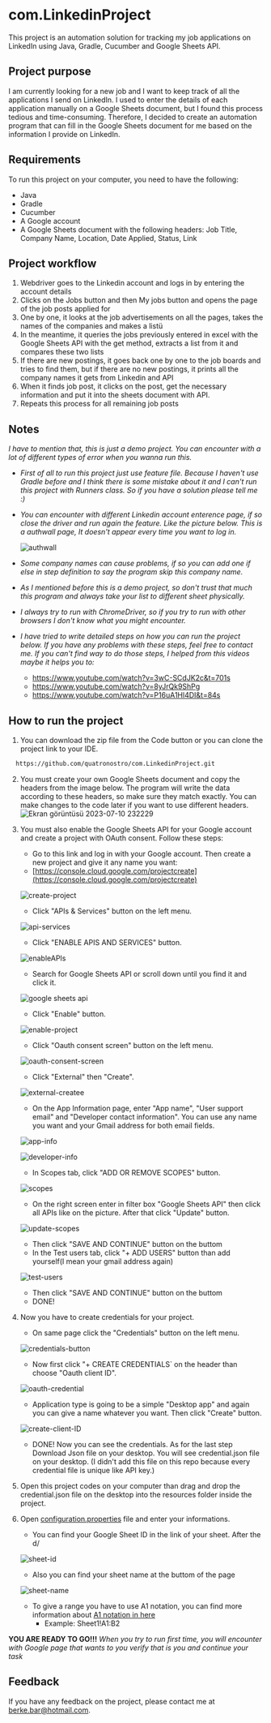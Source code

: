 # com.LinkedinProject
This project is an automation solution for tracking my job applications on LinkedIn using Java, Gradle, Cucumber and Google Sheets API.

## Project purpose
I am currently looking for a new job and I want to keep track of all the applications I send on LinkedIn. I used to enter the details of each application manually on a Google Sheets document, but I found this process tedious and time-consuming. Therefore, I decided to create an automation program that can fill in the Google Sheets document for me based on the information I provide on LinkedIn.

## Requirements
To run this project on your computer, you need to have the following:

- Java
- Gradle
- Cucumber
- A Google account
- A Google Sheets document with the following headers: Job Title, Company Name, Location, Date Applied, Status, Link

## Project workflow
1. Webdriver goes to the Linkedin account and logs in by entering the account details
2. Clicks on the Jobs button and then My jobs button and opens the page of the job posts applied for
3. One by one, it looks at the job advertisements on all the pages, takes the names of the companies and makes a listü
4. In the meantime, it queries the jobs previously entered in excel with the Google Sheets API with the get method, extracts a list from it and compares these two lists
5. If there are new postings, it goes back one by one to the job boards and tries to find them, but if there are no new postings, it prints all the company names it gets from Linkedin and API
6. When it finds job post, it clicks on the post, get the necessary information and put it into the sheets document with API.
7. Repeats this process for all remaining job posts

## Notes
*I have to mention that, this is just a demo project. You can encounter with a lot of different types of error when you wanna run this.*
- *First of all to run this project just use feature file. Because I haven't use Gradle before and I think there is some mistake about it and I can't run this project with Runners class. So if you have a solution please tell me :)*
- *You can encounter with different Linkedin account enterence page, if so close the driver and run again the feature. Like the picture below. This is a authwall page, It doesn't appear every time you want to log in.*

  ![authwall](https://github.com/quatronostro/com.LinkedinProject/assets/93223660/fc28280c-aaa4-4d65-9aa7-97828a5bce76)
  
- *Some company names can cause problems, if so you can add one if else in step definition to say the program skip this company name.*
- *As I mentioned before this is a demo project, so don't trust that much this program and always take your list to different sheet physically.*
- *I always try to run with ChromeDriver, so if you try to run with other browsers I don't know what you might encounter.*
- *I have tried to write detailed steps on how you can run the project below. If you have any problems with these steps, feel free to contact me. If you can't find way to do those steps, I helped from this videos maybe it helps you to:*
   - https://www.youtube.com/watch?v=3wC-SCdJK2c&t=701s
   - https://www.youtube.com/watch?v=8yJrQk9ShPg
   - https://www.youtube.com/watch?v=P16uA1Hl4DI&t=84s

## How to run the project
1. You can download the zip file from the Code button or you can clone the project link to your IDE.
```bash
  https://github.com/quatronostro/com.LinkedinProject.git
  ```

2. You must create your own Google Sheets document and copy the headers from the image below. The program will write the data according to these headers, so make sure they match exactly. You can make changes to the code later if you want to use different headers.
![Ekran görüntüsü 2023-07-10 232229](https://github.com/quatronostro/com.LinkedinProject/assets/93223660/59d80088-2ec9-41b3-8036-de84376a8ba6)
3. You must also enable the Google Sheets API for your Google account and create a project with OAuth consent. Follow these steps:
   - Go to this link and log in with your Google account. Then create a new project and give it any name you want:
   - [https://console.cloud.google.com/projectcreate](https://console.cloud.google.com/projectcreate)
   
   ![create-project](https://github.com/quatronostro/com.LinkedinProject/assets/93223660/24a96f36-afd4-4426-8c22-99ad27f7951f)
   
   - Click "APIs & Services" button on the left menu.
   
   ![api-services](https://github.com/quatronostro/com.LinkedinProject/assets/93223660/bc6e1aa4-651f-4a27-a711-e6654fb9a957)

   - Click "ENABLE APIS AND SERVICES" button.
   
   ![enableAPIs](https://github.com/quatronostro/com.LinkedinProject/assets/93223660/65f6a0fb-ba4c-4d2b-806b-b2d69a6faf43)
   
   - Search for Google Sheets API or scroll down until you find it and click it.
   
   ![google sheets api](https://github.com/quatronostro/com.LinkedinProject/assets/93223660/1cc53e7e-4701-4437-a24e-4fcf08e7df74)
   
   - Click "Enable" button.
     
   ![enable-project](https://github.com/quatronostro/com.LinkedinProject/assets/93223660/d5dd3b0e-2ce4-4204-93a2-c09783e00594)
   
   - Click "Oauth consent screen" button on the left menu.
   
   ![oauth-consent-screen](https://github.com/quatronostro/com.LinkedinProject/assets/93223660/a6579e08-cbb7-42de-87bf-3343d741ebf7)
   
   - Click "External" then "Create".
   
   ![external-createe](https://github.com/quatronostro/com.LinkedinProject/assets/93223660/8c91101c-ce71-4d03-963e-d7eff64bf452)
   
   - On the App Information page, enter "App name", "User support email" and "Developer contact information". You can use any name you want and your Gmail address for both email fields.
     
   ![app-info](https://github.com/quatronostro/com.LinkedinProject/assets/93223660/61558de0-9d04-4a2a-b0a7-3adfef05843f)
   
   ![developer-info](https://github.com/quatronostro/com.LinkedinProject/assets/93223660/394aa9b9-9e02-4d10-a38e-43f579155348)
   
   - In Scopes tab, click "ADD OR REMOVE SCOPES" button.

   ![scopes](https://github.com/quatronostro/com.LinkedinProject/assets/93223660/79e4d4d7-4005-4556-954a-86bf6ac0b78e)

   - On the right screen enter in filter box "Google Sheets API" then click all APIs like on the picture. After that click "Update" button.
  
   ![update-scopes](https://github.com/quatronostro/com.LinkedinProject/assets/93223660/ad14abff-718b-429d-b12d-3cf2190c6f93)

   - Then click "SAVE AND CONTINUE" button on the buttom
   - In the Test users tab, click "+ ADD USERS" button than add yourself(I mean your gmail address again)
   
   ![test-users](https://github.com/quatronostro/com.LinkedinProject/assets/93223660/ffd299a8-0ddb-4d5a-beb2-1f1216a3418a)

   - Then click "SAVE AND CONTINUE" button on the buttom
   - DONE!
  
4. Now you have to create credentials for your project.
   -  On same page click the "Credentials" button on the left menu.
   
   ![credentials-button](https://github.com/quatronostro/com.LinkedinProject/assets/93223660/6fa5ce0b-34a2-4b83-b768-67c6929503d9)

   - Now first click "+ CREATE CREDENTIALS` on the header than choose "Oauth client ID".
   
   ![oauth-credential](https://github.com/quatronostro/com.LinkedinProject/assets/93223660/702b8d13-65cd-42a3-b1fd-7b7852005f84)

   - Application type is going to be a simple "Desktop app" and again you can give a name whatever you want. Then click "Create" button. 
  
   ![create-client-ID](https://github.com/quatronostro/com.LinkedinProject/assets/93223660/f63be3eb-9803-40bd-9f2c-1942c83c7c3a)

   - DONE! Now you can see the credentials. As for the last step Download Json file on your desktop. You will see credential.json file on your desktop. (I didn't add this file on this repo because every credential file is unique like API key.)

5. Open this project codes on your computer than drag and drop the credential.json file on the desktop into the resources folder inside the project.
6. Open [configuration.properties](https://github.com/quatronostro/com.LinkedinProject/blob/master/configuration.properties) file and enter your informations.

   - You can find your Google Sheet ID in the link of your sheet. After the d/
  
   ![sheet-id](https://github.com/quatronostro/com.LinkedinProject/assets/93223660/f6420013-7cf5-42e6-9f2e-d57f2bb54558)

   - Also you can find your sheet name at the buttom of the page
  
   ![sheet-name](https://github.com/quatronostro/com.LinkedinProject/assets/93223660/0183985a-5f5e-4c8a-9c16-62e0be2676d1)

   - To give a range you have to use A1 notation, you can find more information about [A1 notation in here](https://developers.google.com/sheets/api/guides/concepts#cell)
     - Example: Sheet1!A1:B2
    
   
    
**YOU ARE READY TO GO!!!**
*When you try to run first time, you will encounter with Google page that wants to you verify that is you and continue your task*


## Feedback

If you have any feedback on the project, please contact me at berke.bar@hotmail.com.





  






















